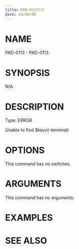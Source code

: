 ```yaml
---
title: PAD-0113(2)
date: 24/09/08
---
```


# NAME

PAD-0113 - PAD-0113

# SYNOPSIS

N/A.

# DESCRIPTION

Type: ERROR

Unable to find $keys(-terminal)

# OPTIONS

This command has no switches.

# ARGUMENTS

This command has no arguments.

# EXAMPLES

# SEE ALSO
